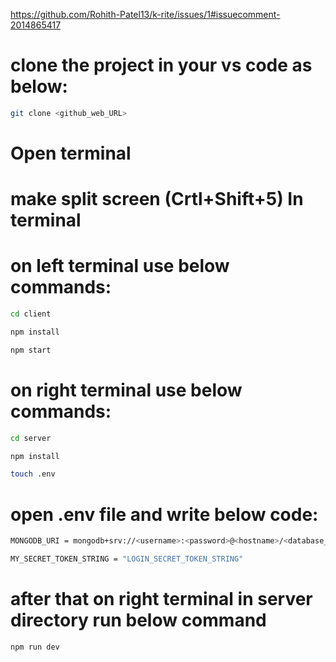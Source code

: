 https://github.com/Rohith-Patel13/k-rite/issues/1#issuecomment-2014865417



# clone the project in your vs code as below:
```sh
git clone <github_web_URL>
```

# Open terminal

# make split screen (Crtl+Shift+5) In terminal 

# on left terminal use below commands:
```sh
cd client
```

```sh
npm install
```

```sh
npm start
```



# on right terminal use below commands:
```sh
cd server
```
```sh
npm install
```

```sh
touch .env
```

# open .env file and write below code:
```sh
MONGODB_URI = mongodb+srv://<username>:<password>@<hostname>/<database_name>
```

```sh
MY_SECRET_TOKEN_STRING = "LOGIN_SECRET_TOKEN_STRING"
```

# after that on right terminal in server directory run below command
```sh
npm run dev
```
